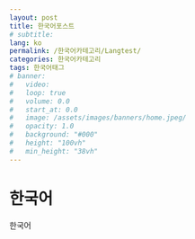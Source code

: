 ```yaml
---
layout: post
title: 한국어포스트
# subtitle: 
lang: ko
permalink: /한국어카테고리/Langtest/
categories: 한국어카테고리
tags: 한국어태그
# banner:
#   video: 
#   loop: true
#   volume: 0.0
#   start_at: 0.0
#   image: /assets/images/banners/home.jpeg/
#   opacity: 1.0
#   background: "#000"
#   height: "100vh"
#   min_height: "38vh"
---
```


# 한국어
한국어